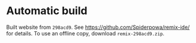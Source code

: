 # Automatic build
Built website from `298acd9`. See https://github.com/Spiderpowa/remix-ide/ for details.
To use an offline copy, download `remix-298acd9.zip`.
